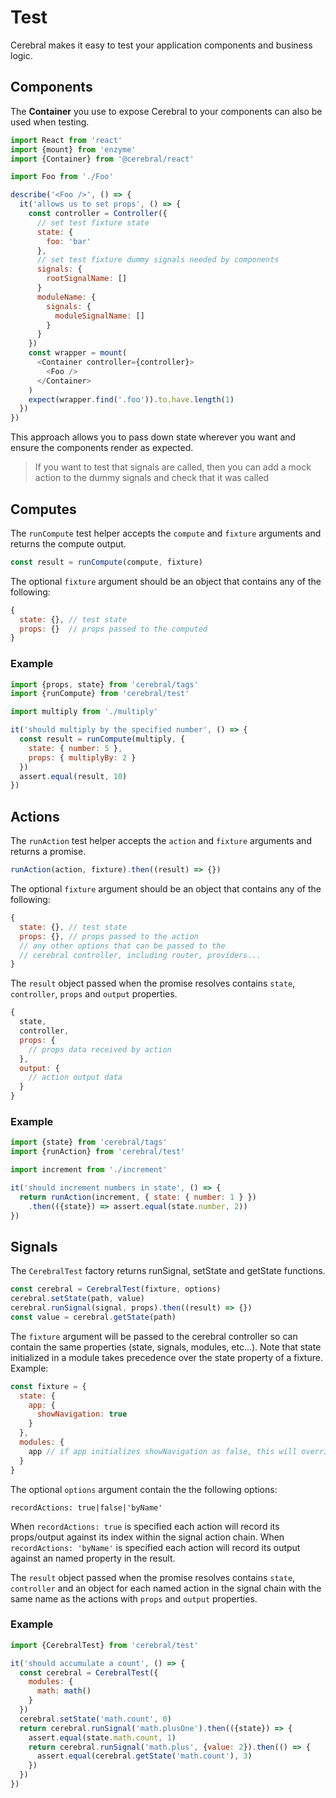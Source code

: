 # Test

Cerebral makes it easy to test your application components and business logic.

## Components
The **Container** you use to expose Cerebral to your components can also be used when testing.

```js
import React from 'react'
import {mount} from 'enzyme'
import {Container} from '@cerebral/react'

import Foo from './Foo'

describe('<Foo />', () => {
  it('allows us to set props', () => {
    const controller = Controller({
      // set test fixture state
      state: {
        foo: 'bar'
      },
      // set test fixture dummy signals needed by components
      signals: {
        rootSignalName: []
      }
      moduleName: {
        signals: {
          moduleSignalName: []
        }
      }
    })
    const wrapper = mount(
      <Container controller={controller}>
        <Foo />
      </Container>
    )
    expect(wrapper.find('.foo')).to.have.length(1)
  })
})
```

This approach allows you to pass down state wherever you want and ensure the components render as expected.

> If you want to test that signals are called, then you can add a mock action to the dummy signals and check that it was called

## Computes

The `runCompute` test helper accepts the `compute` and `fixture` arguments and returns the compute output.

```js
const result = runCompute(compute, fixture)
```

The optional `fixture` argument should be an object that contains any of the following:

```js
{
  state: {}, // test state
  props: {}  // props passed to the computed
}
```

### Example

```js
import {props, state} from 'cerebral/tags'
import {runCompute} from 'cerebral/test'

import multiply from './multiply'

it('should multiply by the specified number', () => {
  const result = runCompute(multiply, {
    state: { number: 5 },
    props: { multiplyBy: 2 }
  })
  assert.equal(result, 10)
})
```

## Actions

The `runAction` test helper accepts the `action` and `fixture` arguments and returns a promise.

```js
runAction(action, fixture).then((result) => {})
```

The optional `fixture` argument should be an object that contains any of the following:

```js
{
  state: {}, // test state
  props: {}, // props passed to the action
  // any other options that can be passed to the
  // cerebral controller, including router, providers...
}
```

The `result` object passed when the promise resolves contains `state`, `controller`, `props` and `output` properties.

```js
{
  state,
  controller,
  props: {
    // props data received by action
  },
  output: {
    // action output data
  }
}
```

### Example

```js
import {state} from 'cerebral/tags'
import {runAction} from 'cerebral/test'

import increment from './increment'

it('should increment numbers in state', () => {
  return runAction(increment, { state: { number: 1 } })
    .then(({state}) => assert.equal(state.number, 2))
})
```

## Signals

The `CerebralTest` factory returns runSignal, setState and getState functions.

```js
const cerebral = CerebralTest(fixture, options)
cerebral.setState(path, value)
cerebral.runSignal(signal, props).then((result) => {})
const value = cerebral.getState(path)
```

The `fixture` argument will be passed to the cerebral controller so can contain the same properties (state, signals, modules, etc...). Note that state initialized in a module takes precedence over the state property of a fixture. Example:

```js
const fixture = {
  state: {
    app: {    
      showNavigation: true    
    }
  },
  modules: {
    app // if app initializes showNavigation as false, this will override the previous setting
  }
}
```

The optional `options` argument contain the the following options:

`recordActions: true|false|'byName'`

When `recordActions: true` is specified each action will record its props/output against its index within the signal action chain. When `recordActions: 'byName'` is specified each action will record its output against an named property in the result.

The `result` object passed when the promise resolves contains `state`, `controller` and an object for each named action in the signal chain with the same name as the actions with `props` and `output` properties.

### Example

```js
import {CerebralTest} from 'cerebral/test'

it('should accumulate a count', () => {
  const cerebral = CerebralTest({
    modules: {
      math: math()
    }
  })
  cerebral.setState('math.count', 0)
  return cerebral.runSignal('math.plusOne').then(({state}) => {
    assert.equal(state.math.count, 1)
    return cerebral.runSignal('math.plus', {value: 2}).then(() => {
      assert.equal(cerebral.getState('math.count'), 3)
    })
  })
})
```
